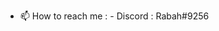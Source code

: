 - 📫 How to reach me : 
      - Discord : Rabah#9256

<!---
adj2169/adj2169 is a ✨ special ✨ repository because its `README.md` (this file) appears on your GitHub profile.
You can click the Preview link to take a look at your changes.
--->
